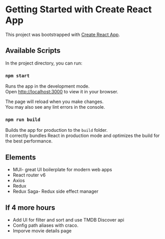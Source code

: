 # Getting Started with Create React App

This project was bootstrapped with [Create React App](https://github.com/facebook/create-react-app).

## Available Scripts

In the project directory, you can run:

### `npm start`

Runs the app in the development mode.\
Open [http://localhost:3000](http://localhost:3000) to view it in your browser.

The page will reload when you make changes.\
You may also see any lint errors in the console.

### `npm run build`

Builds the app for production to the `build` folder.\
It correctly bundles React in production mode and optimizes the build for the best performance.


## Elements

- MUI- great UI boilerplate for modern web apps
- React router v6
- Axios
- Redux
- Redux Saga-  Redux side effect manager


## If 4 more hours

- Add UI for filter and sort and use TMDB Discover api
- Config path aliases with craco.
- Imporve movie details page

